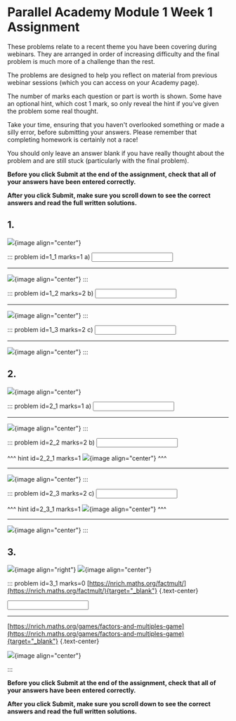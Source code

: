# Parallel Academy Module 1 Week 1 Assignment

These problems relate to a recent theme you have been covering during webinars. They are arranged in order of increasing difficulty and the final problem is much more of a challenge than the rest.  

The problems are designed to help you reflect on material from previous webinar sessions (which you can access on your Academy page).  

The number of marks each question or part is worth is shown. Some have an optional hint, which cost 1 mark, so only reveal the hint if you’ve given the problem some real thought.   

Take your time, ensuring that you haven't overlooked something or made a silly error, before submitting your answers. Please remember that completing homework is certainly not a race!  

You should only leave an answer blank if you have really thought about the problem and are still stuck (particularly with the final problem).  

**Before you click Submit at the end of the assignment, check that all of your answers have been entered correctly.** 
  
**After you click Submit, make sure you scroll down to see the correct answers and read the full written solutions.**

## 1.	
![](/resources/academy-1-week-2/q1.png){image align="center"}  

::: problem id=1_1 marks=1
a) <input type="number" solution="7"/>

---

![](/resources/academy-1-week-2/s1a.png){image align="center"}
::: 

::: problem id=1_2 marks=2
b) <input type="number" solution="4"/>  

---

![](/resources/academy-1-week-2/s1b.png){image align="center"}
:::  

::: problem id=1_3 marks=2
c) <input type="number" solution="7"/>   

---

![](/resources/academy-1-week-2/s1c.png){image align="center"}
:::  


## 2.
![](/resources/academy-1-week-2/q2.png){image align="center"}  

::: problem id=2_1 marks=1
a) <input type="number" solution="4"/>  
 
---

![](/resources/academy-1-week-2/s2a.png){image align="center"}
:::  

::: problem id=2_2 marks=2
b) <input type="number" solution="14"/>  

^^^ hint id=2_2_1 marks=1
![](/resources/academy-1-week-2/h2b.png){image align="center"} 
^^^
 
---

![](/resources/academy-1-week-2/s2b.png){image align="center"}
:::  

::: problem id=2_3 marks=2
c) <input type="number" solution="2"/>  

^^^ hint id=2_3_1 marks=1
![](/resources/academy-1-week-2/h2c.png){image align="center"} 
^^^
 
---

![](/resources/academy-1-week-2/s2c.png){image align="center"}
:::  


## 3.
![](/resources/academy-4-week-2/4-skull.png){image align="right"} 
![](/resources/academy-1-week-2/q3.png){image align="center"}  

::: problem id=3_1 marks=0
[https://nrich.maths.org/factmult/](https://nrich.maths.org/factmult/){target="_blank"}
{.text-center}


<input type="number" solution="77"/>  

---

[https://nrich.maths.org/games/factors-and-multiples-game](https://nrich.maths.org/games/factors-and-multiples-game){target="_blank"}
{.text-center} 

![](/resources/academy-1-week-2/s3.png){image align="center"}
  
:::  

**Before you click Submit at the end of the assignment, check that all of your answers have been entered correctly.** 
  
**After you click Submit, make sure you scroll down to see the correct answers and read the full written solutions.**  